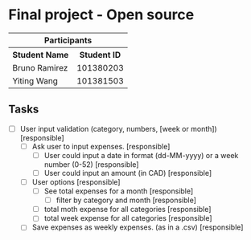 # Final project - Open source

<table>
  <tr>
    <th colspan=2 style="text-align: center;">Participants</th>
  </tr>
  <tr>
    <th>Student Name</th>
    <th>Student ID</th>
  </tr>
  <tr>
    <td>Bruno Ramirez</td>
    <td>101380203</td>
  </tr>
  </tr>
  <td>Yiting Wang</td>
    <td>101381503</td>
    </tr>
</table>

## Tasks 

- [ ] User input validation (category, numbers, [week or month]) [responsible]
    - [ ] Ask user to input expenses. [responsible]
        - [ ] User could input a date in format (dd-MM-yyyy) or a week number (0-52) [responsible]
        - [ ] User could input an amount (in CAD) [responsible]
    - [ ] User options [responsible]
        - [ ] See total expenses for a month [responsible]
            - [ ] filter by category and month [responsible]
        - [ ] total moth expense for all categories [responsible]
        - [ ] total week expense for all categories [responsible]
    - [ ] Save expenses as weekly expenses. (as in a .csv) [responsible]
